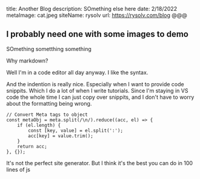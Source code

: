 title: Another Blog
description: SOmething else here
date: 2/18/2022
metaImage: cat.jpeg
siteName: rysolv
url: https://rysolv.com/blog
@@@

## I probably need one with some images to demo

SOmething sometthing something

Why markdown?

Well I'm in a code editor all day anyway. I like the syntax.

And the indention is really nice. Especially when I want to provide code snippits. Which I do a lot of when I write tutorials. Since I'm staying in VS code the whole time I can just copy over snippits, and I don't have to worry about the formatting being wrong.

```
// Convert Meta tags to object
const metaObj = meta.split(/\n/).reduce((acc, el) => {
    if (el.length) {
        const [key, value] = el.split(':');
        acc[key] = value.trim();
    }
    return acc;
}, {});
```

It's not the perfect site generator. But I think it's the best you can do in 100 lines of js

